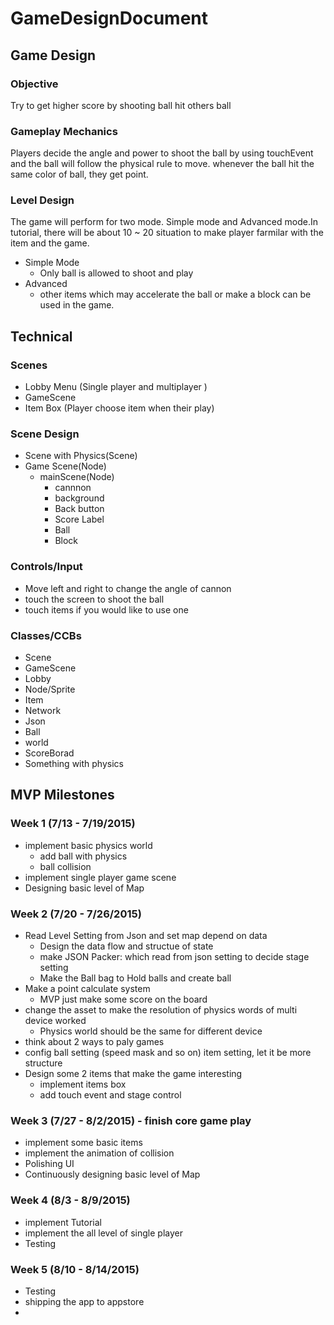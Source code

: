 # GameDesignDocument
## Game Design
### Objective
Try to get higher score by shooting ball hit others ball

### Gameplay Mechanics
Players decide the angle and power to shoot the ball by using touchEvent and the ball will follow the physical rule to move.
whenever the ball hit the same color of ball, they get point.
### Level Design
The game will perform for two mode. Simple mode and Advanced mode.In tutorial, there will be about 10 ~ 20 situation to make player farmilar with the item and the game. 
* Simple Mode
  * Only ball is allowed to shoot and play
* Advanced
  * other items which may accelerate the ball or make a block can be used in the game.

## Technical
### Scenes
* Lobby Menu (Single player and multiplayer )
* GameScene
* Item Box (Player choose item when their play)

### Scene Design
* Scene with Physics(Scene)
 * Game Scene(Node)
   * mainScene(Node)
     * cannnon
     * background
     * Back button
     * Score Label
     * Ball 
     * Block

### Controls/Input
 * Move left and right to change the angle of cannon
 * touch the screen to shoot the ball
 * touch items if you would like to use one

### Classes/CCBs
* Scene
 * GameScene
 * Lobby
* Node/Sprite
 * Item
 * Network
 * Json
 * Ball
 * world
 * ScoreBorad
* Something with physics

## MVP Milestones
### Week 1 (7/13 - 7/19/2015)
* implement basic physics world
  * add ball with physics
  * ball collision
* implement single player game scene
* Designing basic level of Map

### Week 2 (7/20 - 7/26/2015)
* Read Level Setting from Json and set map depend on data
  * Design the data flow and structue of state
  * make JSON Packer: which read from json setting to decide stage setting
  * Make the Ball bag to Hold balls and create ball
* Make a point calculate system
  * MVP just make some score on the board
* change the asset to make the resolution of physics words of multi device worked
  * Physics world should be the same for different device
* think about 2 ways to paly games
* config ball setting (speed mask and so on) item setting, let it be more structure
* Design some 2 items that make the game interesting
  * implement items box
  * add touch event and stage control


### Week 3 (7/27 - 8/2/2015) - finish core game play
* implement some basic items
* implement the animation of collision
* Polishing UI
* Continuously designing basic level of Map

### Week 4 (8/3 - 8/9/2015)
* implement Tutorial
* implement the all level of single player
* Testing

### Week 5 (8/10 - 8/14/2015)
* Testing
* shipping the app to appstore
* 
